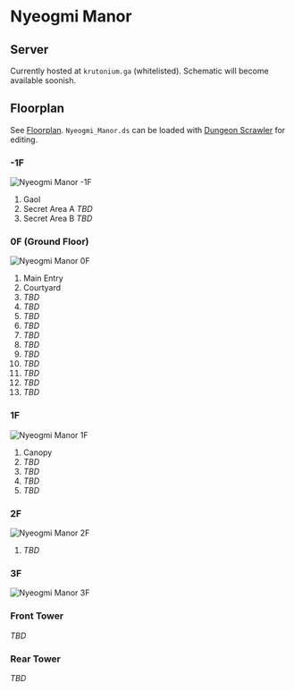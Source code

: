 # Nyeogmi Manor 

## Server
Currently hosted at `krutonium.ga` (whitelisted). Schematic will become available soonish.

## Floorplan
See [Floorplan](floorplan).
`Nyeogmi_Manor.ds` can be loaded with [Dungeon Scrawler](https://probabletrain.itch.io/dungeon-scrawl) for editing.
### -1F
![Nyeogmi Manor -1F](Floorplan/Nyeogmi_Manor_-1F.png)
1. Gaol
2. Secret Area A *TBD*
3. Secret Area B *TBD*
### 0F (Ground Floor)
![Nyeogmi Manor 0F](Floorplan/Nyeogmi_Manor_0F.png)
1. Main Entry
2. Courtyard
3. *TBD*
4. *TBD*
5. *TBD*
6. *TBD*
7. *TBD*
8. *TBD*
9. *TBD*
10. *TBD*
11. *TBD*
12. *TBD*
13. *TBD*
### 1F
![Nyeogmi Manor 1F](Floorplan/Nyeogmi_Manor_1F.png)
1. Canopy
2. *TBD*
3. *TBD*
4. *TBD*
5. *TBD*
### 2F
![Nyeogmi Manor 2F](Floorplan/Nyeogmi_Manor_2F.png)
1. *TBD*
### 3F
![Nyeogmi Manor 3F](Floorplan/Nyeogmi_Manor_3F.png)
### Front Tower
*TBD*
### Rear Tower
*TBD*
